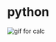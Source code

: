 # python


![gif for calc](https://user-images.githubusercontent.com/116512485/202788732-a3d929c4-b99c-4df9-80d2-fb7030f248a2.gif)
